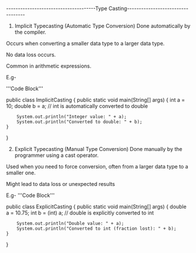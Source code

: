 
--------------------------------------Type Casting----------------------------------



1. Implicit Typecasting (Automatic Type Conversion)
Done automatically by the compiler.

Occurs when converting a smaller data type to a larger data type.

No data loss occurs.

Common in arithmetic expressions.

E.g-

'''Code Block'''

 public class ImplicitCasting {
    public static void main(String[] args) {
        int a = 10;
        double b = a;  // int is automatically converted to double

        System.out.println("Integer value: " + a);
        System.out.println("Converted to double: " + b);
    }
}



2. Explicit Typecasting (Manual Type Conversion)
Done manually by the programmer using a cast operator.

Used when you need to force conversion, often from a larger data type to a smaller one.

Might lead to data loss or unexpected results

E.g-
'''Code Block'''

public class ExplicitCasting {
    public static void main(String[] args) {
        double a = 10.75;
        int b = (int) a;  // double is explicitly converted to int

        System.out.println("Double value: " + a);
        System.out.println("Converted to int (fraction lost): " + b);
    }
}